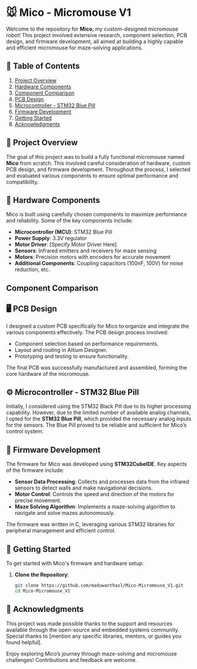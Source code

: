 # 🐭 Mico - Micromouse V1

Welcome to the repository for **Mico**, my custom-designed micromouse robot! This project involved extensive research, component selection, PCB design, and firmware development, all aimed at building a highly capable and efficient micromouse for maze-solving applications.

## 📑 Table of Contents

1. [Project Overview](#project-overview)
2. [Hardware Components](#hardware-components)
3. [Component Comparison](#component-comparison)
4. [PCB Design](#pcb-design)
5. [Microcontroller - STM32 Blue Pill](#microcontroller---stm32-blue-pill)
6. [Firmware Development](#firmware-development)
7. [Getting Started](#getting-started)
8. [Acknowledgments](#acknowledgments)

## 📝 Project Overview

The goal of this project was to build a fully functional micromouse named **Mico** from scratch. This involved careful consideration of hardware, custom PCB design, and firmware development. Throughout the process, I selected and evaluated various components to ensure optimal performance and compatibility.

## 🔧 Hardware Components

Mico is built using carefully chosen components to maximize performance and reliability. Some of the key components include:

- **Microcontroller (MCU)**: STM32 Blue Pill
- **Power Supply**: 3.3V regulator
- **Motor Driver**: [Specify Motor Driver Here]
- **Sensors**: Infrared emitters and receivers for maze sensing
- **Motors**: Precision motors with encoders for accurate movement
- **Additional Components**: Coupling capacitors (100nF, 100V) for noise reduction, etc.

## Component Comparison

## 🖥️ PCB Design

I designed a custom PCB specifically for Mico to organize and integrate the various components effectively. The PCB design process involved:

- Component selection based on performance requirements.
- Layout and routing in Altium Designer.
- Prototyping and testing to ensure functionality.

The final PCB was successfully manufactured and assembled, forming the core hardware of the micromouse.

## ⚙️ Microcontroller - STM32 Blue Pill

Initially, I considered using the STM32 Black Pill due to its higher processing capability. However, due to the limited number of available analog channels, I opted for the **STM32 Blue Pill**, which provided the necessary analog inputs for the sensors. The Blue Pill proved to be reliable and sufficient for Mico’s control system.

## 📝 Firmware Development

The firmware for Mico was developed using **STM32CubeIDE**. Key aspects of the firmware include:

- **Sensor Data Processing**: Collects and processes data from the infrared sensors to detect walls and make navigational decisions.
- **Motor Control**: Controls the speed and direction of the motors for precise movement.
- **Maze Solving Algorithm**: Implements a maze-solving algorithm to navigate and solve mazes autonomously.

The firmware was written in C, leveraging various STM32 libraries for peripheral management and efficient control.

## 🚀 Getting Started

To get started with Mico's firmware and hardware setup:

1. **Clone the Repository**:
   ```bash
   git clone https://github.com/maduwanthasl/Mico-Micromouse_V1.git
   cd Mico-Micromouse_V1


## 🙏 Acknowledgments
This project was made possible thanks to the support and resources available through the open-source and embedded systems community. Special thanks to [mention any specific libraries, mentors, or guides you found helpful].

Enjoy exploring Mico’s journey through maze-solving and micromouse challenges! Contributions and feedback are welcome.
